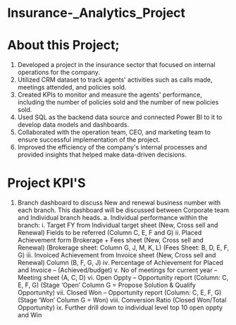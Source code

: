 # Insurance-_Analytics_Project

# About this Project;
1) Developed a project in the insurance sector that focused on internal operations for the company.
2) Utilized CRM dataset to track agents' activities such as calls made, meetings attended, and policies sold.
3) Created KPIs to monitor and measure the agents' performance, including the number of policies sold and the number of new policies 
sold.
4)  Used SQL as the backend data source and connected Power BI to it to develop data models and dashboards.
5)  Collaborated with the operation team, CEO, and marketing team to ensure successful implementation of the project.
6)  Improved the efficiency of the company's internal processes and provided insights that helped make data-driven decisions.


# Project KPI'S

1.	Branch dashboard to discuss New and renewal business number with each branch. This dashboard will be discussed between Corporate team and Individual branch heads.
a.	Individual performance within the branch:
i.	Target FY from Individual target sheet (New, Cross sell and Renewal) Fields to be referred (Column C, E, F and G)
ii.	Placed Achievement form Brokerage + Fees sheet (New, Cross sell and Renewal) (Brokerage sheet: Column G, J, M, K, L) (Fees Sheet: B, D, E, F, G)
iii.	Invoiced Achievement from Invoice sheet (New, Cross sell and Renewal) Column (B, F, G, J)
iv.	Percentage of Achievement for Placed and Invoice – (Achieved/budget)
v.	No of meetings for current year – Meeting sheet (A, C, D)
vi.	Open Oppty – Opportunity report (Column: C, E, F, G) (Stage ‘Open’ Column G = Propose Solution & Qualify Opportunity)
vii.	Closed Won – Opportunity report (Column: C, E, F, G) (Stage ‘Won’ Column G = Won)
viii.	Conversion Ratio (Closed Won/Total Opportunity)
ix.	Further drill down to individual level top 10 open oppty and Win 



